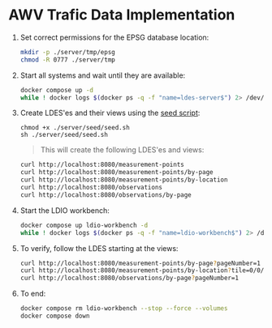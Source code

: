 # AWV Trafic Data Implementation
1. Set correct permissions for the EPSG database location:
    ```bash
    mkdir -p ./server/tmp/epsg
    chmod -R 0777 ./server/tmp
    ```

2. Start all systems and wait until they are available:
    ```bash
    docker compose up -d
    while ! docker logs $(docker ps -q -f "name=ldes-server$") 2> /dev/null | grep 'Cancelled mongock lock daemon' ; do sleep 1; done
    ```

3. Create LDES'es and their views using the [seed script](./server/seed/seed.sh):
    ```
    chmod +x ./server/seed/seed.sh
    sh ./server/seed/seed.sh
    ```
    > This will create the following LDES'es and views:
    ```bash
    curl http://localhost:8080/measurement-points
    curl http://localhost:8080/measurement-points/by-page
    curl http://localhost:8080/measurement-points/by-location
    curl http://localhost:8080/observations
    curl http://localhost:8080/observations/by-page
    ```

4. Start the LDIO workbench:
    ```bash
    docker compose up ldio-workbench -d
    while ! docker logs $(docker ps -q -f "name=ldio-workbench$") 2> /dev/null | grep 'Started Application in' ; do sleep 1; done
    ```
    
5. To verify, follow the LDES starting at the views:
    ```bash
    curl http://localhost:8080/measurement-points/by-page?pageNumber=1
    curl http://localhost:8080/measurement-points/by-location?tile=0/0/0
    curl http://localhost:8080/observations/by-page?pageNumber=1
    ```

6. To end:
    ```bash
    docker compose rm ldio-workbench --stop --force --volumes
    docker compose down
    ```

